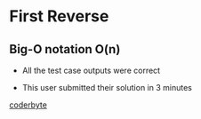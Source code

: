 # First Reverse
## Big-O notation O(n)

* All the test case outputs were correct

* This user submitted their solution in 3 minutes

[coderbyte](https://coderbyte.com/profile/cihancalli)